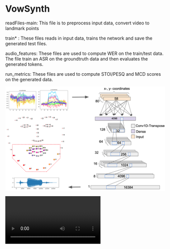 # VowSynth

readFiles-main: This file is to preprocess input data, convert video to landmark points

train* : These files reads in input data, trains the network and save the generated test files.

audio_features: These files are used to compute WER on the train/test data. The file train an ASR on the groundtruth data and then evaluates the generated tokens.

run_metrics: These files are used to compute STOI/PESQ and MCD scores on the generated data.

![Synthesis Network](images/network-4.png)


![Generated Videos](videos/combine__diff_1_stretch_spec_mse_fftlen_opt_20.wmv)
